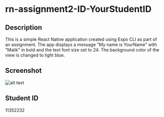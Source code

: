 # rn-assignment2-ID-YourStudentID

## Description
This is a simple React Native application created using Expo CLI as part of an assignment. The app displays a message "My name is YourName" with "Malik" in bold and the text font size set to 24. The background color of the view is changed to light blue.

## Screenshot
![alt text](<assets/WhatsApp Image 2024-05-27 at 15.22.12_1de6ef61.jpg>)

## Student ID
11352232
